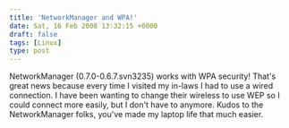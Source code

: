 ```yaml
---
title: 'NetworkManager and WPA!'
date: Sat, 16 Feb 2008 13:32:15 +0000
draft: false
tags: [Linux]
type: post
---
```


NetworkManager (0.7.0-0.6.7.svn3235) works with WPA security! That's great news because every time I visited my in-laws I had to use a wired connection. I have been wanting to change their wireless to use WEP so I could connect more easily, but I don't have to anymore. Kudos to the NetworkManager folks, you've made my laptop life that much easier.